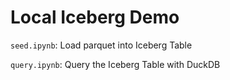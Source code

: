# Local Iceberg Demo

`seed.ipynb`: Load parquet into Iceberg Table

`query.ipynb`: Query the Iceberg Table with DuckDB
